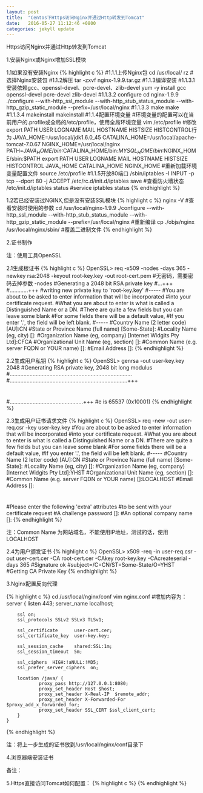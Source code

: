 ```yaml
---
layout: post
title:  "Centos下Https访问Nginx并通过Http转发到Tomcat"
date:   2016-05-27 11:12:46 +0800
categories: jekyll update
---
```

Https访问Nginx并通过Http转发到Tomcat

1.安装Nginx或Nginx增加SSL模块

1.1如果没有安装Nginx
{% highlight c %}
#1.1.1上传Nginx包
cd /usr/local/
rz #选择Nginx安装包
#1.1.2解压
tar -zxvf nginx-1.9.9.tar.gz
#1.1.3编译安装
#1.1.3.1安装依赖gcc、openssl-devel、pcre-devel、zlib-devel
yum -y install gcc openssl-devel pcre-devel zlib-devel
#1.1.3.2 configure
cd nginx-1.9.9
./configure --with-http_ssl_module --with-http_stub_status_module --with-http_gzip_static_module --prefix=/usr/local/nginx
#1.1.3.3 make
make
#1.1.3.4 makeinstall
makeinstall
#1.1.4配置环境变量
#环境变量的配置可以在当前用户的.profile或全局的/etc/profile，使用全局环境变量
vim /etc/profile
#修改export PATH USER LOGNAME MAIL HOSTNAME HISTSIZE HISTCONTROL行为
JAVA_HOME=/usr/local/jdk1.6.0_45
CATALINA_HOME=/usr/local/apache-tomcat-7.0.67
NGINX_HOME=/usr/local/nginx
PATH=$JAVA_HOME/bin:$CATALINA_HOME/bin:$MYSQL_HOME/bin:$NGINX_HOME/sbin:$PATH
export PATH USER LOGNAME MAIL HOSTNAME HISTSIZE HISTCONTROL JAVA_HOME CATALINA_HOME NGINX_HOME
#重新加载环境变量配置文件
source /etc/profile
#1.1.5开放80端口
/sbin/iptables -I INPUT -p tcp --dport 80 -j ACCEPT
/etc/rc.d/init.d/iptables save
#查看防火墙状态
/etc/init.d/iptables status #service iptables status
{% endhighlight %}

1.2若已经安装过NGINX,但是没有安装SSL模块
{% highlight c %}
nginx -V #查看安装时使用的参数
cd /usr/local/nginx-1.9.9
./configure --with-http_ssl_module --with-http_stub_status_module --with-http_gzip_static_module --prefix=/usr/local/nginx #重新编译
cp ./objs/nginx /usr/local/nginx/sbin/ #覆盖二进制文件
{% endhighlight %}

2.证书制作

注：使用工具OpenSSL

2.1生成根证书
{% highlight c %}
OpenSSL> req -x509 -nodes -days 365 -newkey rsa:2048 -keyout root-key.key -out root-cert.pem #无密码，需要密码去掉参数 -nodes
#Generating a 2048 bit RSA private key
#...+++
#............+++
#writing new private key to 'root-key.key'
#-----
#You are about to be asked to enter information that will be incorporated
#into your certificate request.
#What you are about to enter is what is called a Distinguished Name or a DN.
#There are quite a few fields but you can leave some blank
#For some fields there will be a default value,
#If you enter '.', the field will be left blank.
#-----
#Country Name (2 letter code) [AU]:CN
#State or Province Name (full name) [Some-State]:
#Locality Name (eg, city) []:
#Organization Name (eg, company) [Internet Widgits Pty Ltd]:CFCA
#Organizational Unit Name (eg, section) []:
#Common Name (e.g. server FQDN or YOUR name) []:
#Email Address []:
{% endhighlight %}

2.2生成用户私钥
{% highlight c %}
OpenSSL> genrsa -out user-key.key 2048
#Generating RSA private key, 2048 bit long modulus
#................................................................................
#.............................................................................+++
#
#................................................+++
#e is 65537 (0x10001)
{% endhighlight %}

2.3生成用户证书请求文件
{% highlight c %}
OpenSSL> req -new -out user-req.csr -key user-key.key
#You are about to be asked to enter information that will be incorporated
#into your certificate request.
#What you are about to enter is what is called a Distinguished Name or a DN.
#There are quite a few fields but you can leave some blank
#For some fields there will be a default value,
#If you enter '.', the field will be left blank.
#-----
#Country Name (2 letter code) [AU]:CN
#State or Province Name (full name) [Some-State]:
#Locality Name (eg, city) []:
#Organization Name (eg, company) [Internet Widgits Pty Ltd]:YHST
#Organizational Unit Name (eg, section) []:
#Common Name (e.g. server FQDN or YOUR name) []:LOCALHOST
#Email Address []:
#
#Please enter the following 'extra' attributes
#to be sent with your certificate request
#A challenge password []:
#An optional company name []:
{% endhighlight %}

注：Common Name 为网站域名，不能使用IP地址，测试的话，使用LOCALHOST

2.4为用户颁发证书
{% highlight c %}
OpenSSL> x509 -req -in user-req.csr -out user-cert.cer -CA root-cert.cer -CAkey root-key.key -CAcreateserial -days 365
#Signature ok
#subject=/C=CN/ST=Some-State/O=YHST
#Getting CA Private Key
{% endhighlight %}

3.Nginx配置反向代理

{% highlight c %}
cd /usr/local/nginx/conf
vim nginx.conf
#增加内容为：
	server {
		listen       443;
		server_name  localhost;
		
		ssl on;
		ssl_protocols SSLv2 SSLv3 TLSv1;
		
		ssl_certificate      user-cert.cer;
		ssl_certificate_key  user-key.key;
		
		ssl_session_cache    shared:SSL:1m;
		ssl_session_timeout  5m;
		
		ssl_ciphers  HIGH:!aNULL:!MD5;
		ssl_prefer_server_ciphers  on;
		
		location /java/ {
		        proxy_pass http://127.0.0.1:8080;
		        proxy_set_header Host $host; 
		        proxy_set_header X-Real-IP  $remote_addr;
		        proxy_set_header X-Forwarded-For $proxy_add_x_forwarded_for;
		        proxy_set_header SSL_CERT $ssl_client_cert;
		}
    }
{% endhighlight %}

注：将上一步生成的证书放到/usr/local/nginx/conf目录下

4.浏览器端安装证书

备注：

5.Https直接访问Tomcat如何配置：
{% highlight c %}
    <Connector port="8443"
               maxThreads="150" SSLEnabled="true" scheme="https" secure="true"
               sslProtocol="TLS" 
               SSLCertificateFile="user-cert.cer"
               SSLCertificateKeyFile="user-key.key"/>
{% endhighlight %}


